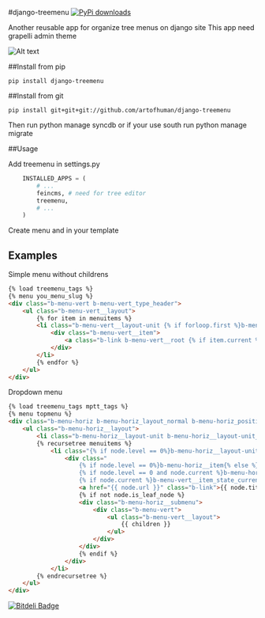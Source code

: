 #django-treemenu
[![PyPi downloads](https://pypip.in/d/django-treemenu/badge.png)](https://crate.io/packages/django-treemenu)

Another reusable app for organize tree menus on django site
This app need grapelli admin theme

![Alt text](https://raw.github.com/artofhuman/django-treemenu/master/assets/screen.jpg)

##Install from pip

    pip install django-treemenu

##Install from git

    pip install git+git+git://github.com/artofhuman/django-treemenu

Then run python manage syncdb or if your use south run python manage migrate

##Usage

Add treemenu in settings.py
```python
    INSTALLED_APPS = (
        # ...
        feincms, # need for tree editor
        treemenu,
        # ...
    )
```
Create menu and in your template

## Examples

Simple menu without childrens

```html
{% load treemenu_tags %}
{% menu you_menu_slug %}
<div class="b-menu-vert b-menu-vert_type_header">
    <ul class="b-menu-vert__layout">
        {% for item in menuitems %}
        <li class="b-menu-vert__layout-unit {% if forloop.first %}b-menu-vert__layout-unit_position_first{% endif %} {% if forloop.last %}b-menu-vert__layout-unit_position_last{% endif %}">
            <div class="b-menu-vert__item">
                <a class="b-link b-menu-vert__root {% if item.current %}b-big{% endif %}" href="{{ item.url }}">{{ item.title }}</a>
            </div>
        </li>
        {% endfor %}
    </ul>
</div>
```

Dropdown menu

```html
{% load treemenu_tags mptt_tags %}
{% menu topmenu %}
<div class="b-menu-horiz b-menu-horiz_layout_normal b-menu-horiz_position_topmenu">
    <ul class="b-menu-horiz__layout">
        <li class="b-menu-horiz__layout-unit b-menu-horiz__layout-unit_position_first"><div class="b-menu-horiz__item b-menu-horiz__item_layout_home {% if request.path == '/'%}b-menu-horiz__item_state_current{% endif %}"><a href="/" class="b-link"><img alt="" src="{{ STATIC_URL }}prazdnik/img/blank.gif" class="b-icon b-icon_type_home"></a></div></li>
        {% recursetree menuitems %}
            <li class="{% if node.level == 0%}b-menu-horiz__layout-unit{% else %}b-menu-vert__layout-unit{% endif %}">
                <div class="
                    {% if node.level == 0%}b-menu-horiz__item{% else %}b-menu-vert__item{% endif %}
                    {% if node.level == 0 and node.current %}b-menu-horiz__item_state_current {% endif %}
                    {% if node.current %}b-menu-vert__item_state_current {% endif %}">
                    <a href="{{ node.url }}" class="b-link">{{ node.title }}</a>
                    {% if not node.is_leaf_node %}
                    <div class="b-menu-horiz__submenu">
                        <div class="b-menu-vert">
                            <ul class="b-menu-vert__layout">
                                {{ children }}
                            </ul>
                        </div>
                    </div>
                    {% endif %}
                </div>
            </li>
        {% endrecursetree %}
    </ul>
</div>
```

[![Bitdeli Badge](https://d2weczhvl823v0.cloudfront.net/artofhuman/django-treemenu/trend.png)](https://bitdeli.com/free "Bitdeli Badge")

